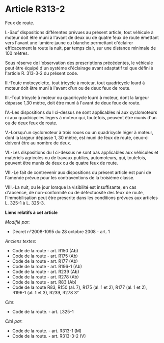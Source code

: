 # Article R313-2

Feux de route.

I.-Sauf dispositions différentes prévues au présent article, tout véhicule à moteur doit être muni à l'avant de deux ou de
quatre feux de route émettant vers l'avant une lumière jaune ou blanche permettant d'éclairer efficacement la route la nuit,
par temps clair, sur une distance minimale de 100 mètres. 

Sous réserve de l'observation des prescriptions précédentes, le véhicule peut être équipé d'un système d'éclairage avant
adaptatif tel que défini à l'article R. 313-3-2 du présent code. 

II.-Toute motocyclette, tout tricycle à moteur, tout quadricycle lourd à moteur doit être muni à l'avant d'un ou de deux feux
de route. 

III.-Tout tricycle à moteur ou quadricycle lourd à moteur, dont la largeur dépasse 1,30 mètre, doit être muni à l'avant de
deux feux de route. 

IV.-Les dispositions du I ci-dessus ne sont applicables ni aux cyclomoteurs ni aux quadricycles légers à moteur qui,
toutefois, peuvent être munis d'un ou de deux feux de route.

V.-Lorsqu'un cyclomoteur à trois roues ou un quadricycle léger à moteur, dont la largeur dépasse 1, 30 mètre, est muni de
feux de route, ceux-ci doivent être au nombre de deux. 

VI.-Les dispositions du I ci-dessus ne sont pas applicables aux véhicules et matériels agricoles ou de travaux publics,
automoteurs, qui, toutefois, peuvent être munis de deux ou de quatre feux de route. 

VII.-Le fait de contrevenir aux dispositions du présent article est puni de l'amende prévue pour les contraventions de la
troisième classe. 

VIII.-La nuit, ou le jour lorsque la visibilité est insuffisante, en cas d'absence, de non-conformité ou de défectuosité des
feux de route, l'immobilisation peut être prescrite dans les conditions prévues aux articles L. 325-1 à L. 325-3.

**Liens relatifs à cet article**

_Modifié par_:

  - Décret n°2008-1095 du 28 octobre 2008 - art. 1

_Anciens textes_:

  - Code de la route - art. R150 (Ab)
  - Code de la route - art. R175 (Ab)
  - Code de la route - art. R177 (Ab)
  - Code de la route - art. R196-1 (Ab)
  - Code de la route - art. R239 (Ab)
  - Code de la route - art. R278 (Ab)
  - Code de la route - art. R83 (Ab)
  - Code de la route R83, R150 (al. 7), R175 (al. 1 et 2), R177 (al. 1 et 2), R196-1 (al. 1 et 3), R239, R278 3°

_Cite_:

  - Code de la route. - art. L325-1

_Cité par_:

  - Code de la route. - art. R313-1 (M)
  - Code de la route. - art. R313-3-2 (V)
